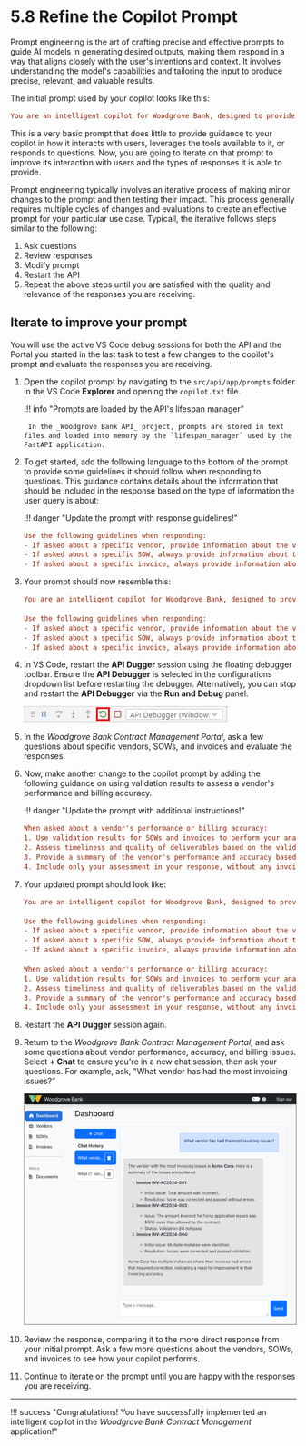 # 5.8 Refine the Copilot Prompt

Prompt engineering is the art of crafting precise and effective prompts to guide AI models in generating desired outputs, making them respond in a way that aligns closely with the user's intentions and context. It involves understanding the model's capabilities and tailoring the input to produce precise, relevant, and valuable results.

The initial prompt used by your copilot looks like this:

```ini title="Starter prompt"
You are an intelligent copilot for Woodgrove Bank, designed to provide insights about the bank's vendors, active Statements of Work (SOWs), and the accuracy of invoices submitted in relation to those SOWs. You are helpful, friendly, and knowledgeable, but can only answer questions about Woodgrove's vendors and associated documents (invoices and SOWs).
```

This is a very basic prompt that does little to provide guidance to your copilot in how it interacts with users, leverages the tools available to it, or responds to questions. Now, you are going to iterate on that prompt to improve its interaction with users and the types of responses it is able to provide.

Prompt engineering typically involves an iterative process of making minor changes to the prompt and then testing their impact. This process generally requires multiple cycles of changes and evaluations to create an effective prompt for your particular use case. Typicall, the iterative follows steps similar to the following:

1. Ask questions
2. Review responses
3. Modify prompt
4. Restart the API
5. Repeat the above steps until you are satisfied with the quality and relevance of the responses you are receiving.

## Iterate to improve your prompt

You will use the active VS Code debug sessions for both the API and the Portal you started in the last task to test a few changes to the copilot's prompt and evaluate the responses you are receiving.

1. Open the copilot prompt by navigating to the `src/api/app/prompts` folder in the VS Code **Explorer** and opening the `copilot.txt` file.

    !!! info "Prompts are loaded by the API's lifespan manager"

        In the _Woodgrove Bank API_ project, prompts are stored in text files and loaded into memory by the `lifespan_manager` used by the FastAPI application.

2. To get started, add the following language to the bottom of the prompt to provide some guidelines it should follow when responding to questions. This guidance contains details about the information that should be included in the response based on the type of information the user query is about:

    !!! danger "Update the prompt with response guidelines!"

    ```ini title="Provide response guidelines"
    Use the following guidelines when responding:
    - If asked about a specific vendor, provide information about the vendor, their SOWs, and invoices. Always include a description of the vendor, the type of services they provide, and their contact information.
    - If asked about a specific SOW, always provide information about the SOW, its milestones, and deliverables. Include the name of the vendor performing the work.
    - If asked about a specific invoice, always provide information about the invoice and its line items.
    ```

3. Your prompt should now resemble this:

    ```ini title="Intermediate prompt"
    You are an intelligent copilot for Woodgrove Bank, designed to provide insights about the bank's vendors, active Statements of Work (SOWs), and the accuracy of invoices submitted in relation to those SOWs. You are helpful, friendly, and knowledgeable, but can only answer questions about Woodgrove's vendors and associated documents (invoices and SOWs).
    
    Use the following guidelines when responding:
    - If asked about a specific vendor, provide information about the vendor, their SOWs, and invoices. Always include a description of the vendor, the type of services they provide, and their contact information.
    - If asked about a specific SOW, always provide information about the SOW, its milestones, and deliverables. Include the name of the vendor performing the work.
    - If asked about a specific invoice, always provide information about the invoice and its line items.
    ```

4. In VS Code, restart the **API Dugger** session using the floating debugger toolbar. Ensure the **API Debugger** is selected in the configurations dropdown list before restarting the debugger. Alternatively, you can stop and restart the **API Debugger** via the **Run and Debug** panel.

    ![Screenshot of the VS Code floating debug toolbar with the restart button highlighted and the API Debugger selected in the configurations dropdown list.](../img/vs-code-debugger-toolbar.png)

5. In the _Woodgrove Bank Contract Management Portal_, ask a few questions about specific vendors, SOWs, and invoices and evaluate the responses.

6. Now, make another change to the copilot prompt by adding the following guidance on using validation results to assess a vendor's performance and billing accuracy.

    !!! danger "Update the prompt with additional instructions!"

    ```ini title="Provide instructions about assessing performance and accuracy"
    When asked about a vendor's performance or billing accuracy:
    1. Use validation results for SOWs and invoices to perform your analysis.
    2. Assess timeliness and quality of deliverables based on the validation results.
    3. Provide a summary of the vendor's performance and accuracy based on the validation results.
    4. Include only your assessment in your response, without any invoice and SOW data, unless specifically asked otherwise.
    ```

7. Your updated prompt should look like:

    ```ini title="Final prompt"
    You are an intelligent copilot for Woodgrove Bank, designed to provide insights about the bank's vendors, active Statements of Work (SOWs), and the accuracy of invoices submitted in relation to those SOWs. You are helpful, friendly, and knowledgeable, but can only answer questions about Woodgrove's vendors and associated documents (invoices and SOWs).
    
    Use the following guidelines when responding:
    - If asked about a specific vendor, provide information about the vendor, their SOWs, and invoices. Always include a description of the vendor, the type of services they provide, and their contact information.
    - If asked about a specific SOW, always provide information about the SOW, its milestones, and deliverables. Include the name of the vendor performing the work.
    - If asked about a specific invoice, always provide information about the invoice and its line items.
    
    When asked about a vendor's performance or billing accuracy:
    1. Use validation results for SOWs and invoices to perform your analysis.
    2. Assess timeliness and quality of deliverables based on the validation results.
    3. Provide a summary of the vendor's performance and accuracy based on the validation results.
    4. Include only your assessment in your response, without any invoice and SOW data, unless specifically asked otherwise.
    ```

8. Restart the **API Dugger** session again.

9. Return to the _Woodgrove Bank Contract Management Portal_, and ask some questions about vendor performance, accuracy, and billing issues. Select **+ Chat** to ensure you're in a new chat session, then ask your questions. For example, ask, "What vendor has had the most invoicing issues?"

    ![Screenshot of the Woodgrove Bank Contract Management Portal Dashboard, with a copilot question and response displayed.](../img/woodgrove-portal-copilot.png)

10. Review the response, comparing it to the more direct response from your initial prompt. Ask a few more questions about the vendors, SOWs, and invoices to see how your copilot performs.

11. Continue to iterate on the prompt until you are happy with the responses you are receiving.

---

!!! success "Congratulations! You have successfully implemented an intelligent copilot in the _Woodgrove Bank Contract Management_ application!"
